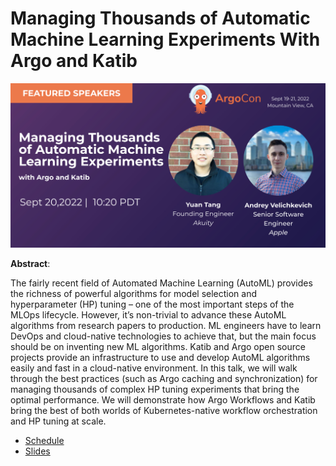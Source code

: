 # Managing Thousands of Automatic Machine Learning Experiments With Argo and Katib

![Speaker Card](speaker-card.png)

**Abstract**:

The fairly recent field of Automated Machine Learning (AutoML) provides the richness of powerful algorithms for model selection and hyperparameter (HP) tuning – one of the most important steps of the MLOps lifecycle. However, it’s non-trivial to advance these AutoML algorithms from research papers to production. ML engineers have to learn DevOps and cloud-native technologies to achieve that, but the main focus should be on inventing new ML algorithms. Katib and Argo open source projects provide an infrastructure to use and develop AutoML algorithms easily and fast in a cloud-native environment. In this talk, we will walk through the best practices (such as Argo caching and synchronization) for managing thousands of complex HP tuning experiments that bring the optimal performance. We will demonstrate how Argo Workflows and Katib bring the best of both worlds of Kubernetes-native workflow orchestration and HP tuning at scale. 

* [Schedule](https://sched.co/14lwz)
* [Slides](https://docs.google.com/presentation/d/11jFDjUhC1s6yCAPe_JtDUu4o-mYedsmR/edit?usp=sharing&ouid=114396299228948489624&rtpof=true&sd=true)
